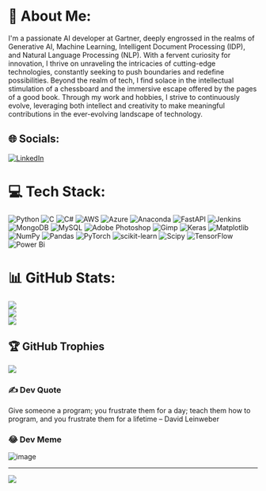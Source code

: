 # 💫 About Me:
I'm a passionate AI developer at Gartner, deeply engrossed in the realms of Generative AI, Machine Learning, Intelligent Document Processing (IDP), and Natural Language Processing (NLP). With a fervent curiosity for innovation, I thrive on unraveling the intricacies of cutting-edge technologies, constantly seeking to push boundaries and redefine possibilities. Beyond the realm of tech, I find solace in the intellectual stimulation of a chessboard and the immersive escape offered by the pages of a good book. Through my work and hobbies, I strive to continuously evolve, leveraging both intellect and creativity to make meaningful contributions in the ever-evolving landscape of technology.


## 🌐 Socials:
[![LinkedIn](https://img.shields.io/badge/LinkedIn-%230077B5.svg?logo=linkedin&logoColor=white)](https://linkedin.com/in/https://www.linkedin.com/public-profile/settings?trk=d_flagship3_profile_self_view_public_profile) 

# 💻 Tech Stack:
![Python](https://img.shields.io/badge/python-3670A0?style=plastic&logo=python&logoColor=ffdd54) ![C](https://img.shields.io/badge/c-%2300599C.svg?style=plastic&logo=c&logoColor=white) ![C#](https://img.shields.io/badge/c%23-%23239120.svg?style=plastic&logo=csharp&logoColor=white) ![AWS](https://img.shields.io/badge/AWS-%23FF9900.svg?style=plastic&logo=amazon-aws&logoColor=white) ![Azure](https://img.shields.io/badge/azure-%230072C6.svg?style=plastic&logo=microsoftazure&logoColor=white) ![Anaconda](https://img.shields.io/badge/Anaconda-%2344A833.svg?style=plastic&logo=anaconda&logoColor=white) ![FastAPI](https://img.shields.io/badge/FastAPI-005571?style=plastic&logo=fastapi) ![Jenkins](https://img.shields.io/badge/jenkins-%232C5263.svg?style=plastic&logo=jenkins&logoColor=white) ![MongoDB](https://img.shields.io/badge/MongoDB-%234ea94b.svg?style=plastic&logo=mongodb&logoColor=white) ![MySQL](https://img.shields.io/badge/mysql-%2300000f.svg?style=plastic&logo=mysql&logoColor=white) ![Adobe Photoshop](https://img.shields.io/badge/adobe%20photoshop-%2331A8FF.svg?style=plastic&logo=adobe%20photoshop&logoColor=white) ![Gimp](https://img.shields.io/badge/Gimp-657D8B?style=plastic&logo=gimp&logoColor=FFFFFF) ![Keras](https://img.shields.io/badge/Keras-%23D00000.svg?style=plastic&logo=Keras&logoColor=white) ![Matplotlib](https://img.shields.io/badge/Matplotlib-%23ffffff.svg?style=plastic&logo=Matplotlib&logoColor=black) ![NumPy](https://img.shields.io/badge/numpy-%23013243.svg?style=plastic&logo=numpy&logoColor=white) ![Pandas](https://img.shields.io/badge/pandas-%23150458.svg?style=plastic&logo=pandas&logoColor=white) ![PyTorch](https://img.shields.io/badge/PyTorch-%23EE4C2C.svg?style=plastic&logo=PyTorch&logoColor=white) ![scikit-learn](https://img.shields.io/badge/scikit--learn-%23F7931E.svg?style=plastic&logo=scikit-learn&logoColor=white) ![Scipy](https://img.shields.io/badge/SciPy-%230C55A5.svg?style=plastic&logo=scipy&logoColor=%white) ![TensorFlow](https://img.shields.io/badge/TensorFlow-%23FF6F00.svg?style=plastic&logo=TensorFlow&logoColor=white) ![Power Bi](https://img.shields.io/badge/power_bi-F2C811?style=plastic&logo=powerbi&logoColor=black)
# 📊 GitHub Stats:
![](https://github-readme-stats.vercel.app/api?username=Achrajpachauri&theme=dark&hide_border=false&include_all_commits=true&count_private=true)<br/>
![](https://github-readme-streak-stats.herokuapp.com/?user=Achrajpachauri&theme=dark&hide_border=false)<br/>
![](https://github-readme-stats.vercel.app/api/top-langs/?username=Achrajpachauri&theme=dark&hide_border=false&include_all_commits=true&count_private=true&layout=compact)

## 🏆 GitHub Trophies
![](https://github-profile-trophy.vercel.app/?username=AchrajPachauri&theme=radical&no-frame=false&no-bg=true&margin-w=4)

### ✍️ Dev Quote
 Give someone a program; you frustrate them for a day; teach them how to program, and you frustrate them for a lifetime – David Leinweber

### 😂 Dev Meme
![image](https://github.com/Achrajpachauri/Achrajpachauri/assets/127986451/3635a959-0fa9-4aef-b4cd-4b0070df054b)


---
[![](https://visitcount.itsvg.in/api?id=Achrajpachauri&icon=0&color=0)](https://visitcount.itsvg.in)

<!-- Proudly created with GPRM ( https://gprm.itsvg.in ) -->
